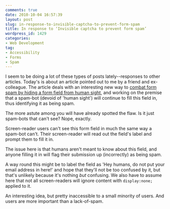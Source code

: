 ```yaml
---
comments: true
date: 2010-10-04 16:57:39
layout: post
slug: in-response-to-invisible-captcha-to-prevent-form-spam
title: In response to ‘Invisible captcha to prevent form spam’
wordpress_id: 1429
categories:
- Web Development
tag:
- Accessibility
- Forms
- Spam
---
```


I seem to be doing a lot of these types of posts lately--responses to other articles. Today's is about an article pointed out to me by a friend and ex-colleague. The article deals with an interesting new way to [combat form spam by hiding a form field from human sight](http://www.ngenworks.com/blog/invisible_captcha_to_prevent_form_spam/), and working on the premise that a spam-bot (devoid of 'human sight') will continue to fill this field in, thus identifying it as being spam.



The more astute among you will have already spotted the flaw. Is it just spam-bots that can't see? Nope, exactly.

Screen-reader users can't see this form field in much the same way a spam-bot can't. Their screen-reader will read out the field's label and prompt them to fill it in.

The issue here is that humans aren't meant to know about this field, and anyone filling it in will flag their submission up (incorrectly) as being spam.

A way round this might be to label the field as 'Hey humans, do not put your email address in here!' and hope that they'll not be too confused by it, but that's unlikely because it's nothing _but_ confusing. We also have to assume here that not all screen-readers will ignore content with `display:none;` applied to it.

An interesting idea, but pretty inaccessible to a small minority of users. And users are more important than a lack-of-spam.
